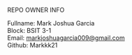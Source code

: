 REPO OWNER INFO

Fullname: Mark Joshua Garcia<br>
Block: BSIT 3-1<br>
Email: markjoshuagarcia009@gmail.com<br>
Github: Markkk21
